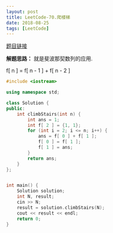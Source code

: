 ```yaml
---
layout: post
title: LeetCode-70.爬楼梯
date: 2018-08-25
tags: [LeetCode]
---
```


[题目链接](https://leetcode-cn.com/problems/climbing-stairs/description/)


**解题思路：**
就是斐波那契数列的应用.

f[ n ] = f[ n - 1 ] + f[ n - 2 ]


```c++
#include <iostream>

using namespace std;

class Solution {
public:
    int climbStairs(int n) {
        int ans = 1;
        int f[ 2 ] = {1, 1};
        for (int i = 2; i <= n; i++) {
            ans = f[ 0 ] + f[ 1 ];
            f[ 0 ] = f[ 1 ];
            f[ 1 ] = ans;
        }
        return ans;
    }
};


int main() {
    Solution solution;
    int N, result;
    cin >> N;
    result = solution.climbStairs(N);
    cout << result << endl;
    return 0;
}
```
